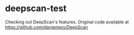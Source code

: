 # deepscan-test
Checking out DeepScan's features. Original code available at https://github.com/danjampro/DeepScan
